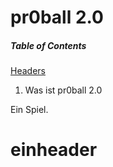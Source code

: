 # pr0ball 2.0

##### Table of Contents  
[Headers](#headers)  

    
<a name="headers"/>

1. Was ist pr0ball 2.0

Ein Spiel.


# einheader
